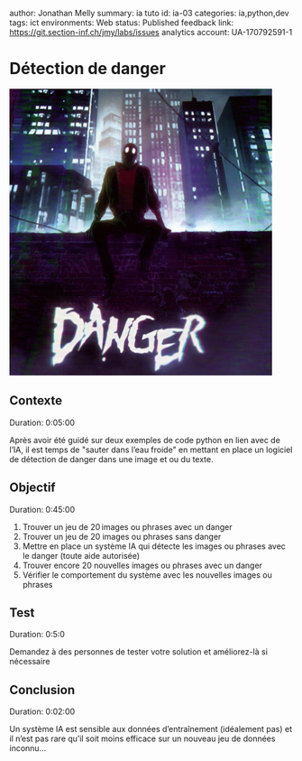 author: Jonathan Melly
summary: ia tuto
id: ia-03
categories: ia,python,dev
tags: ict
environments: Web
status: Published
feedback link: https://git.section-inf.ch/jmy/labs/issues
analytics account: UA-170792591-1

# Détection de danger

![Alt text](assets/ia/danger.png)

## Contexte
Duration: 0:05:00

Après avoir été guidé sur deux exemples de code python en lien avec de l’IA, il est temps de "sauter dans l’eau froide" en mettant en place un logiciel de détection de danger dans une image et ou du texte.

## Objectif
Duration: 0:45:00

1. Trouver un jeu de 20 images ou phrases avec un danger
2. Trouver un jeu de 20 images ou phrases sans danger
3. Mettre en place un système IA qui détecte les images ou phrases avec le danger (toute aide autorisée)
4. Trouver encore 20 nouvelles images ou phrases avec un danger
5. Vérifier le comportement du système avec les nouvelles images ou phrases

## Test
Duration: 0:5:0

Demandez à des personnes de tester votre solution et améliorez-là si nécessaire

## Conclusion
Duration: 0:02:00

Un système IA est sensible aux données d’entraînement (idéalement pas) et il n’est pas rare qu’il soit moins efficace sur un nouveau jeu de données inconnu...